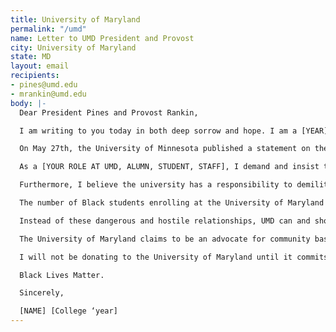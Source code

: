 ```yaml
---
title: University of Maryland
permalink: "/umd"
name: Letter to UMD President and Provost
city: University of Maryland
state: MD
layout: email
recipients:
- pines@umd.edu
- mrankin@umd.edu
body: |-
  Dear President Pines and Provost Rankin,

  I am writing to you today in both deep sorrow and hope. I am a [YEAR] at the University of Maryland, [college and major, if you wish]. [or, if you're an alum: I am a [YEAR] graduate from the University of Maryland, [college and major, if you wish].]

  On May 27th, the University of Minnesota published a statement on their commitment to the termination of their relationship with the Minneapolis Police Department, and I found their decision to be both extremely necessary and a promising first step in the university's efforts towards becoming a more just and equitable institution. The statement explains that campus police will no longer contract or collaborate with the MPD.

  As a [YOUR ROLE AT UMD, ALUMN, STUDENT, STAFF], I demand and insist that the University of Maryland follow the University of Minnesota’s example. Research has overwhelmingly demonstrated that police presence in schools and on university campuses target and harm Black, Brown, and disabled students. A termination of the Concurrent Jurisdiction Agreement that binds the UMPD to the Prince George’s County Police Department is necessary to ensure a safer environment for our Black students and staff on campus, and thus a stronger and healthier community at UMD. The Prince George’s Police Department has a history of incidents of excessive force and corruption, including a 2004 investigation by the DOJ, the brutal beating of an unarmed Black student in 2010 followed by a disturbing overturning of the officer’s conviction in 2014, and a violent attack on a Black skateboarder right in front of our University’s Landmark apartments in 2019. Just this month two officers and their immediate supervisor were suspended for kicking a man twice while handcuffing him.

  Furthermore, I believe the university has a responsibility to demilitarize the University of Maryland Police Department. Like the PGPD, the UMPD also has a history of violence and abuse of Black students. Just in 2016, an officer was suspended after terrorizing Black students at a graduation party with pepper spray when called to investigate a mere noise complaint. As of 2014, UMPD had received over $200k worth of equipment from the Department of Defense through their 1033 program which sends surplus military equipment to police departments across the country. According to a study conducted at USC, there is a positive and significant correlation between police militarization and the number of people killed in incidents with police.

  The number of Black students enrolling at the University of Maryland has been on a steady decline since 2006, with only a very slight increase in enrollment in 2019. Still, in 2019 Black students made up over a third of high school graduates in the state of Maryland, but only 11.1% of the freshman class enrolled at UMD. The disproportionate numbers of high school graduates and Maryland freshmen not only suggests biased admissions, but also exposes a failure on the University’s behalf to establish itself as a safe and welcoming environment for prospective Black students. In fact, the 2018 Campus Climate Survey reported that 67% of Black students surveyed at least somewhat agreed that hate and bias incidents negatively influenced their experiences at UMD, and 18% at least somewhat agreed that they had considered leaving UMD as a result of personal experiences of hate and bias incidents. Close to 30% of Black students reported they had considered leaving as a result of witnessing these events and more than twice as many Black students than white students surveyed reported that they greatly wished they chose a different university. This is clear proof of the hostile environment being cultivated on campus. The University has failed its alumni, and current and prospective Black students.

  Instead of these dangerous and hostile relationships, UMD can and should invest in more on-call staff trained in culturally specific responses for conflict resolution, personal development, drug and substance abuse, and mental health. Additionally, funds should be reallocated to spaces that support Black students and their experiences at UMD such as the Multicultural Involvement Community Advocacy Office, the Nyumburu Cultural Center and the African American Studies Department. All undergraduate students should be required to take AASP 100 and/or AASP 101 as a part of the general education requirements. I demand tangible and material changes to how the University operates. The time for discussions and task forces has passed; there is no middle ground. Vacuous statements on diversity and inclusion do nothing to keep Black and Brown students safe at UMD.

  The University of Maryland claims to be an advocate for community based progress and learning and encourages students to “Do Good,” yet it maintains these dangerous and expensive relationships with PGPD, UMPD, and the DOD. Our school has a long history of participating in, of glossing over, of ignoring racism and prejudice. A few examples from the many: Maryland Stadium memorialized a segregationist until 2015, maintained contracts with ICE despite student opposition, maintained relationships with MD Correctional Facilities and their exploitative labor practices, and was the site of a racially motivated murder in 2017. Due to the university’s minimal and noncommittal responses to the deaths of Richard Collins III and Jordan McNair, it is clear the administration does not value Black lives. Ending our relationship with PGPD and demilitarizing UMPD will not excuse our past transgressions, but it will be a step towards a safer, more just future. It’s time for the University of Maryland to actively stand by its students and lead Big Ten schools by example.

  I will not be donating to the University of Maryland until it commits to divestment and demilitarization.

  Black Lives Matter.

  Sincerely,

  [NAME] [College ‘year]
---
```


